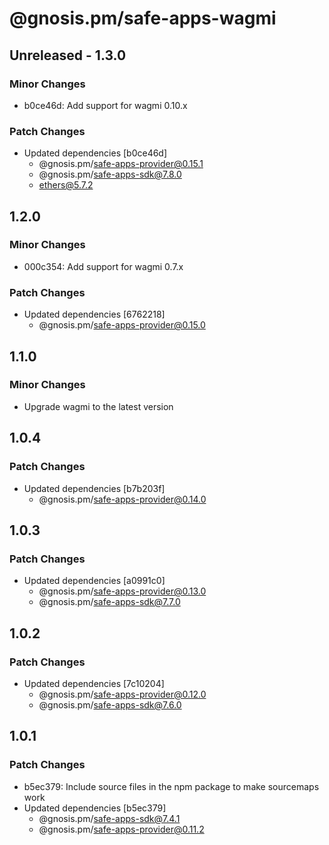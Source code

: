 # @gnosis.pm/safe-apps-wagmi

## Unreleased - 1.3.0

### Minor Changes

- b0ce46d: Add support for wagmi 0.10.x

### Patch Changes

- Updated dependencies [b0ce46d]
  - @gnosis.pm/safe-apps-provider@0.15.1
  - @gnosis.pm/safe-apps-sdk@7.8.0
  - ethers@5.7.2

## 1.2.0

### Minor Changes

- 000c354: Add support for wagmi 0.7.x

### Patch Changes

- Updated dependencies [6762218]
  - @gnosis.pm/safe-apps-provider@0.15.0

## 1.1.0

### Minor Changes

- Upgrade wagmi to the latest version

## 1.0.4

### Patch Changes

- Updated dependencies [b7b203f]
  - @gnosis.pm/safe-apps-provider@0.14.0

## 1.0.3

### Patch Changes

- Updated dependencies [a0991c0]
  - @gnosis.pm/safe-apps-provider@0.13.0
  - @gnosis.pm/safe-apps-sdk@7.7.0

## 1.0.2

### Patch Changes

- Updated dependencies [7c10204]
  - @gnosis.pm/safe-apps-provider@0.12.0
  - @gnosis.pm/safe-apps-sdk@7.6.0

## 1.0.1

### Patch Changes

- b5ec379: Include source files in the npm package to make sourcemaps work
- Updated dependencies [b5ec379]
  - @gnosis.pm/safe-apps-sdk@7.4.1
  - @gnosis.pm/safe-apps-provider@0.11.2
